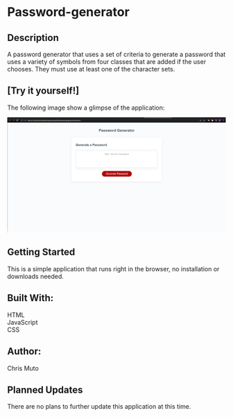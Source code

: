 # Password-generator

## Description

A password generator that uses a set of criteria to generate a password that uses a variety of symbols from four classes that are added if the user chooses. They must use at least one of the character sets.

## [Try it yourself!]

The following image show a glimpse of the application:

<img src="password gen screenshot.png">

## Getting Started

This is a simple application that runs right in the browser, no installation or downloads needed.

## Built With:

HTML <br>
JavaScript <br>
CSS

## Author:

Chris Muto

## Planned Updates

There are no plans to further update this application at this time.